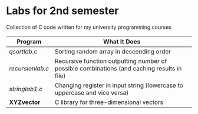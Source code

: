 # Labs for 2nd semester

Collection of C code written for my university programming courses


| Program | What It Does |
| --- | --- |
| *qsortlab.c* | Sorting random array in descending order |
| *recursionlab.c* | Recursive function outputting number of possible combinations (and caching results in file) |
| *stringlab1.c* | Changing register in input string (lowercase to uppercase and vice versa) |
| **XYZvector** | C library for three-dimensional vectors |

